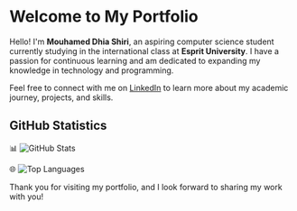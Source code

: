 # Welcome to My Portfolio

Hello! I'm **Mouhamed Dhia Shiri**, an aspiring computer science student currently studying in the international class at **Esprit University**. I have a passion for continuous learning and am dedicated to expanding my knowledge in technology and programming.

Feel free to connect with me on [LinkedIn](https://www.linkedin.com/in/mouhamed-dhia-shiri-9479b6258/) to learn more about my academic journey, projects, and skills.

## GitHub Statistics

📊 ![GitHub Stats](https://github-readme-stats.vercel.app/api?username=mouhameddhia&show_icons=true&theme=radical)

🌐 ![Top Languages](https://github-readme-stats.vercel.app/api/top-langs/?username=mouhameddhia&layout=compact&theme=radical)

Thank you for visiting my portfolio, and I look forward to sharing my work with you!
